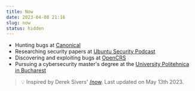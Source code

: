 ```yaml
---
title: Now
date: 2023-04-08 21:16
slug: now
status: hidden
---
```


- Hunting bugs at [Canonical](https://canonical.com)
- Researching security papers at [Ubuntu Security Podcast](https://ubuntusecuritypodcast.org)
- Discovering and exploiting bugs at [OpenCRS](https://github.com/CyberReasoningSystem)
- Pursuing a cybersecurity master's degree at the [University Politehnica in Bucharest](https://upb.ro)

<blockquote>
💡 Inspired by Derek Sivers' <a href="https://sive.rs/nowff">/now</a>. Last updated on May 13th 2023.
</blockquote>
